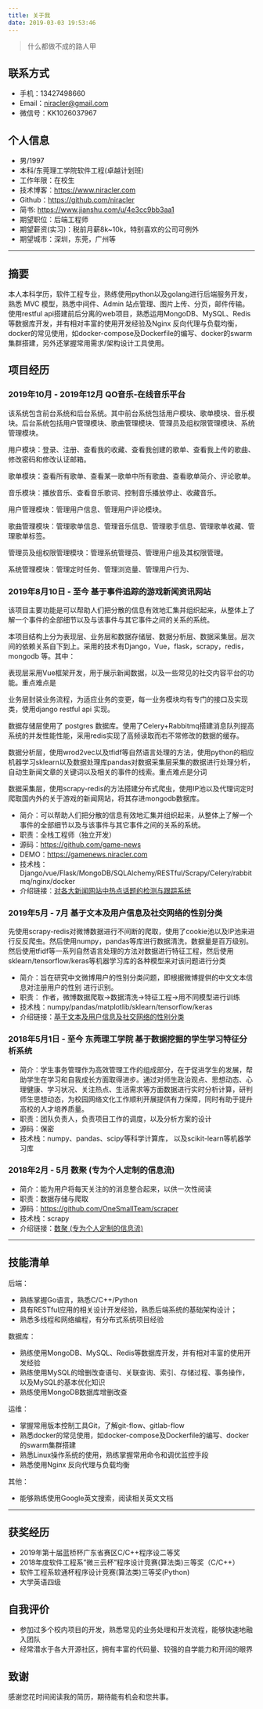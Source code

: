 ```yaml
---
title: 关于我
date: 2019-03-03 19:53:46
---
```


> 什么都做不成的路人甲

## 联系方式

- 手机：13427498660
- Email：niracler@gmail.com
- 微信号：KK1026037967

## 个人信息

- 男/1997
- 本科/东莞理工学院软件工程(卓越计划班)
- 工作年限：在校生
- 技术博客：https://www.niracler.com
- Github：https://github.com/niracler
- 简书: https://www.jianshu.com/u/4e3cc9bb3aa1
- 期望职位：后端工程师
- 期望薪资(实习)：税前月薪8k~10k，特别喜欢的公司可例外
- 期望城市：深圳，东莞，广州等

---

## 摘要

本人本科学历，软件工程专业，熟练使用python以及golang进行后端服务开发，熟悉 MVC 模型，熟悉中间件、Admin 站点管理、图片上传、分页，邮件传输。使用restful api搭建前后分离的web项目，熟悉运用MongoDB、MySQL、Redis等数据库开发，并有相对丰富的使用开发经验及Nginx 反向代理与负载均衡， docker的常见使用，如docker-compose及Dockerfile的编写、docker的swarm集群搭建，另外还掌握常用需求/架构设计工具使用。

## 项目经历

### 2019年10月 - 2019年12月 QO音乐-在线音乐平台

该系统包含前台系统和后台系统。其中前台系统包括用户模块、歌单模块、音乐模块。后台系统包括用户管理模块、歌曲管理模块、管理员及组权限管理模块、系统管理模块。

用户模块：登录、注册、查看我的收藏、查看我创建的歌单、查看我上传的歌曲、修改密码和修改认证邮箱。

歌单模块：查看所有歌单、查看某一歌单中所有歌曲、查看歌单简介、评论歌单。

音乐模块：播放音乐、查看音乐歌词、控制音乐播放停止、收藏音乐。

用户管理模块：管理用户信息、管理用户评论模块。

歌曲管理模块：管理歌单信息、管理音乐信息、管理歌手信息、管理歌单收藏、管理歌单标签。

管理员及组权限管理模块：管理系统管理员、管理用户组及其权限管理。

系统管理模块：管理定时任务、管理浏览量、管理用户行为、

### 2019年8月10日 - 至今  基于事件追踪的游戏新闻资讯网站

该项目主要功能是可以帮助人们把分散的信息有效地汇集并组织起来，从整体上了解一个事件的全部细节以及与该事件与其它事件之间的关系的系统。

本项目结构上分为表现层、业务层和数据存储层、数据分析层、数据采集层。层次间的依赖关系自下到上。采用的技术有Django，Vue，flask，scrapy，redis， mongodb 等。其中：

表现层采用Vue框架开发，用于展示新闻数据，以及一些常见的社交内容平台的功能。重点难点是

业务层封装业务流程，为适应业务的变更，每一业务模块均有专门的接口及实现类，使用django restful api 实现。

数据存储层使用了 postgres 数据库。使用了Celery+Rabbitmq搭建消息队列提高系统的并发性能性能，采用redis实现了高频读取而右不常修改的数据的缓存。

数据分析层，使用wrod2vec以及tfidf等自然语言处理的方法，使用python的相应机器学习sklearn以及数据处理库pandas对数据采集层采集的数据进行处理分析，自动生新闻文章的关键词以及相关的事件的线索。重点难点是分词

数据采集层，使用scrapy-redis的方法搭建分布式爬虫，使用IP池以及代理词定时爬取国内外的关于游戏的新闻网站，将其存进mongodb数据库。

- 简介：可以帮助人们把分散的信息有效地汇集并组织起来，从整体上了解一个事件的全部细节以及与该事件与其它事件之间的关系的系统。
- 职责：全栈工程师（独立开发）
- 源码：https://github.com/game-news
- DEMO：https://gamenews.niracler.com
- 技术栈： Django/vue/Flask/MongoDB/SQLAlchemy/RESTful/Scrapy/Celery/rabbitmq/nginx/docker
- 介绍链接：[对各大新闻网站中热点话题的检测与跟踪系统](https://www.jianshu.com/p/c5d96840dfd4)

### 2019年5月 - 7月 基于文本及用户信息及社交网络的性别分类

先使用scrapy-redis对微博数据进行不间断的爬取，使用了cookie池以及IP池来进行反反爬虫。然后使用numpy，pandas等库进行数据清洗，数据量是百万级别。然后使用tfidf等一系列自然语言处理的方法对数据进行特征工程，然后使用sklearn/tensorflow/keras等机器学习库的各种模型来对该问题进行分类

- 简介：旨在研究中文微博用户的性别分类问题，即根据微博提供的中文文本信息对注册用户的性别 进行识别。
- 职责： 作者，微博数据爬取->数据清洗->特征工程->用不同模型进行训练
- 技术栈：numpy/pandas/matplotlib/sklearn/tensorflow/keras
- 介绍链接：[基于文本及用户信息及社交网络的性别分类](https://www.jianshu.com/p/fd2bdf5b0c43)

### 2018年5月1日 - 至今 东莞理工学院 基于数据挖掘的学生学习特征分析系统

- 简介：学生事务管理作为高效管理工作的组成部分，在于促进学生的发展，帮助学生在学习和自我成长方面取得进步。通过对师生政治观点、思想动态、心理健康、学习状况、关注热点、生活需求等方面数据进行实时分析计算，研判师生思想动态，为校园网络文化工作顺利开展提供有力保障，同时有助于提升高校的人才培养质量。
- 职责：团队负责人，负责项目工作的调度，以及分析方案的设计
- 源码：保密
- 技术栈：numpy、pandas、scipy等科学计算库， 以及scikit-learn等机器学习库

### 2018年2月 - 5月 数聚 (专为个人定制的信息流)

- 简介：能为用户将每天关注的的消息整合起来，以供一次性阅读
- 职责：数据存储与爬取
- 源码：https://github.com/OneSmallTeam/scraper
- 技术栈：scrapy
- 介绍链接：[数聚 (专为个人定制的信息流)](https://www.jianshu.com/p/e21fe34ced30)

---

## 技能清单

后端：

- 熟练掌握Go语言，熟悉C/C++/Python
- 具有RESTful应用的相关设计开发经验，熟悉后端系统的基础架构设计；
- 熟悉多线程和网络编程，有分布式系统项目经验

数据库：

- 熟练使用MongoDB、MySQL、Redis等数据库开发，并有相对丰富的使用开发经验
- 熟练使用MySQL的增删改查语句、关联查询、索引、存储过程、事务操作，以及MySQL的基本优化知识
- 熟练使用MongoDB数据库增删改查

运维：

- 掌握常用版本控制工具Git，了解git-flow、gitlab-flow
- 熟悉docker的常见使用，如docker-compose及Dockerfile的编写、docker的swarm集群搭建
- 熟悉Linux操作系统的使用，熟练掌握常用命令和调优监控手段
- 熟悉使用Nginx 反向代理与负载均衡

其他：

- 能够熟练使用Google英文搜索，阅读相关英文文档

---

## 获奖经历

- 2019年第十届蓝桥杯广东省赛区C/C++程序设二等奖
- 2018年度软件工程系”微三云杯”程序设计竞赛(算法类)三等奖（C/C++）
- 软件工程系软通杯程序设计竞赛(算法类)三等奖(Python)
- 大学英语四级

## 自我评价

- 参加过多个校内项目的开发，熟悉常见的业务处理和开发流程，能够快速地融入团队
- 经常潜水于各大开源社区，拥有丰富的代码量、较强的自学能力和开阔的眼界

## 致谢

感谢您花时间阅读我的简历，期待能有机会和您共事。
